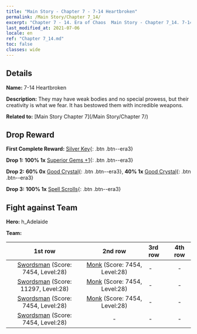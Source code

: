 ```yaml
---
title: "Main Story - Chapter 7 - 7-14 Heartbroken"
permalink: /Main Story/Chapter 7_14/
excerpt: "Chapter 7 - 14. Era of Chaos  Main Story - Chapter 7_14. 7-14 Heartbroken"
last_modified_at: 2021-07-06
locale: en
ref: "Chapter 7_14.md"
toc: false
classes: wide
---
```


## Details

 **Name:** 7-14 Heartbroken

 **Description:** They may have weak bodies and no special prowess, but their creativity is what we fear. It has bestowed them with incredible weapons.

 **Related to:** [Main Story Chapter 7](/Main Story/Chapter 7/)

## Drop Reward

 **First Complete Reward:** [Silver Key](/Items/con_693/){: .btn .btn--era3}

 **Drop 1:** **100% 1x** [Superior Gems +1](/Items/mat_23/){: .btn .btn--era3}

 **Drop 2:** **60% 0x** [Good Crystal](/Items/mat_17/){: .btn .btn--era3}, **40% 1x** [Good Crystal](/Items/mat_17/){: .btn .btn--era3}

 **Drop 3:** **100% 1x** [Spell Scrolls](/Items/con_694/){: .btn .btn--era3}


## Fight against Team
 **Hero:** h_Adelaide

 **Team:**


  | 1st row | 2nd row | 3rd row | 4th row |
  |:----:|:----:|:----|:----:|
  | [Swordsman](/units/Swordsman/) (Score: 7454, Level:28)  | [Monk](/units/Monk/) (Score: 7454, Level:28)  | - | - |
  | [Swordsman](/units/Swordsman/) (Score: 11297, Level:28)  | [Monk](/units/Monk/) (Score: 7454, Level:28)  | - | - |
  | [Swordsman](/units/Swordsman/) (Score: 7454, Level:28)  | [Monk](/units/Monk/) (Score: 7454, Level:28)  | - | - |
  | [Swordsman](/units/Swordsman/) (Score: 7454, Level:28)  | - | - | - |


